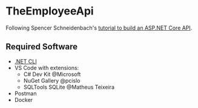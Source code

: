 # TheEmployeeApi
Following Spencer Schneidenbach's [tutorial to build an ASP.NET Core API](https://schneidenbach.github.io/building-apis-with-csharp-and-aspnet-core/).

## Required Software
- [.NET CLI](https://dot.net)
- VS Code with extensions:
    - C# Dev Kit @Microsoft
    - NuGet Gallery @pcislo
    - SQLTools SQLite @Matheus Teixeira
- Postman
- Docker
